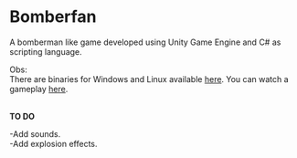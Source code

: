 # Bomberfan
A bomberman like game developed using Unity Game Engine and C# as scripting language.
<br />

Obs:
<br/>
There are binaries for Windows and Linux available [here](https://drive.google.com/open?id=0BygkGs-_Jsf6YWZEdFV3YlIzZnc).
You can watch a gameplay [here](https://www.youtube.com/watch?v=iKuuKEjtq84).
<br /><br />

**TO DO**
<br />

-Add sounds.
<br />
-Add explosion effects.
